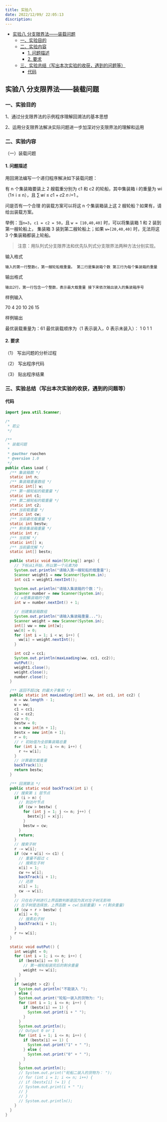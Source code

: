 ```yaml
---
title: 实验八
date: 2022/12/09/ 22:05:13
discription:
---
```


- [实验八 分支限界法——装载问题](#实验八-分支限界法装载问题)
  - [一、实验目的](#一实验目的)
  - [二、实验内容](#二实验内容)
    - [1. 问题描述](#1-问题描述)
    - [2. 要求](#2-要求)
  - [三、实验总结（写出本次实验的收获，遇到的问题等）](#三实验总结写出本次实验的收获遇到的问题等)
    - [代码](#代码)

## 实验八 分支限界法——装载问题

### 一、实验目的

1、通过分支限界法的示例程序理解回溯法的基本思想

2、运用分支限界法解决实际问题进一步加深对分支限界法的理解和运用

### 二、实验内容

（一）装载问题

#### 1. 问题描述

用回溯法编写一个递归程序解决如下装载问题：

有 n 个集装箱要装上 2 艘载重分别为 c1 和 c2 的轮船，其中集装箱 i 的重量为 wi（1≤ i ≤ n），且 ∑ 𝑤𝑖 ≤ 𝑐1 + 𝑐2 𝑛 𝑖=1 。

问是否有一个合理 的装载方案可以将这 n 个集装箱装上这 2 艘轮船？如果有，请给出装载方案。

举例：当`n=3`，`c1 = c2 = 50`，且 `w = [10,40,40]` 时，可以将集装箱 1 和 2 装到第一艘轮船上， 集装箱 3 装到第二艘轮船上；如果 `w=[20,40,40]` 时，无法将这 3 个集装箱都装上轮船。

> 注意：用队列式分支限界法和优先队列式分支限界法两种方法分别实现。

输入格式

`输入的第一行整数c，第一艘轮船载重量。 第二行是集装箱个数 第三行为每个集装箱的重量`

输出格式

`输出2行，第一行包含一个整数，表示最大载重量 接下来依次输出装入的集装箱序号`

样例输入

70 4 20 10 26 15

样例输出

最优装载重量为：61 最优装载顺序为（1 表示装入，0 表示未装入）： 1 0 1 1

#### 2. 要求

（1） 写出问题的分析过程

（2） 写出程序代码

（3） 贴出程序结果

### 三、实验总结（写出本次实验的收获，遇到的问题等）

#### 代码

```java
import java.util.Scanner;

/*
 * 若尘
 */

/**
 * 装载问题
 * 
 * @author ruochen
 * @version 1.0
 */
public class Load {
  /** 集装箱数 */
  static int n;
  /** 集装箱重量数组 */
  static int[] w;
  /** 第一艘轮船的载重量 */
  static int c1;
  /** 第二艘轮船的载重量 */
  static int c2;
  /** 当前载重量 */
  static int cw;
  /** 当前最优载重量 */
  static int bestw;
  /** 剩余集装箱重量 */
  static int r;
  /** 当前解 */
  static int[] x;
  /** 当前最优解 */
  static int[] bestx;

  public static void main(String[] args) {
    // 下标从1开始，所以第一个元素为0
    System.out.println("请输入第一艘轮船的载重量");
    Scanner weight1 = new Scanner(System.in);
    int cc1 = weight1.nextInt();

    System.out.println("请输入集装箱的个数：");
    Scanner number = new Scanner(System.in);
    // w是集装箱的个数
    int w = number.nextInt() + 1;

    // 创建集装箱数组
    System.out.println("请输入集装箱重量...");
    Scanner weight = new Scanner(System.in);
    int[] ww = new int[w];
    ww[0] = 0;
    for (int i = 1; i < w; i++) {
      ww[i] = weight.nextInt();
    }

    int cc2 = cc1;
    System.out.println(maxLoading(ww, cc1, cc2));
    outPut();
    weight1.close();
    weight.close();
    number.close();
  }

  /** 返回不超过c 的最大子集和 */
  public static int maxLoading(int[] ww, int cc1, int cc2) {
    n = ww.length - 1;
    w = ww;
    c1 = cc1;
    c2 = cc2;
    cw = 0;
    bestw = 0;
    x = new int[n + 1];
    bestx = new int[n + 1];
    r = 0;
    // r 初始值为全部集装箱总重
    for (int i = 1; i <= n; i++) {
      r += w[i];
    }
    // 计算最优载重量
    backTrack(1);
    return bestw;
  }

  /** 回溯算法 */
  public static void backTrack(int i) {
    // 搜索第 i 层节点
    if (i > n) {
      // 到达叶节点
      if (cw > bestw) {
        for (int j = 1; j <= n; j++) {
          bestx[j] = x[j];
        }
        bestw = cw;
      }
      return;
    }
    // 搜索子树
    r -= w[i];
    if (cw + w[i] <= c1) {
      // 重量不超过 c
      // 搜索左子树
      x[i] = 1;
      cw += w[i];
      backTrack(i + 1);
      // 还原
      x[i] = 1;
      cw -= w[i];
    }
    // 只在右子树进行上界函数判断是因为其对左子树无影响
    // 左子树是选择放，上界函数 = cw(当前重量) + r(剩余重量)
    if (cw + r > bestw) {
      x[i] = 0;
      // 搜素右子树
      backTrack(i + 1);
    }
    r += w[i];
  }

  static void outPut() {
    int weight = 0;
    for (int i = 1; i <= n; i++) {
      if (bestx[i] == 0) {
        // 第一艘轮船装完后的剩余重量
        weight += w[i];
      }
    }
    if (weight > c2) {
      System.out.println("不能装入 ");
    } else {
      System.out.print("轮船一装入的货物为: ");
      for (int i = 1; i <= n; i++) {
        if (bestx[i] == 1) {
          System.out.print(i + " ");
        }
      }
      System.out.println();
      // Output 0 or 1
      for (int i = 1; i <= n; i++) {
        if (bestx[i] == 1) {
          System.out.print("1" + " ");
        } else {
          System.out.print("0" + " ");
        }
      }
      System.out.println();
      // System.out.print("轮船二装入的货物为： ");
      // for (int i = 1; i <= n; i++) {
      // if (bestx[i] != 1) {
      // System.out.print(i + " ");
      // }
      // }
      // System.out.println();
    }
  }
}
```
